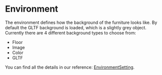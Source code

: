 # Environment

The environment defines how the background of the furniture looks like. By default the GLTF background is loaded, which is a slightly grey object. Currently there are 4 different background types to choose from:

* Floor
* Image
* Color
* GLTF

You can find all the details in our reference: [EnvironmentSetting](../../rubens-sdk-reference/interfaces/common\_core\_src\_environment\_dynamic\_environment\_setting\_loader.EnvironmentSetting.md).
